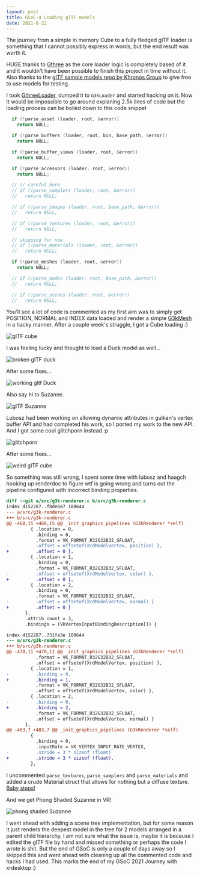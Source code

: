 ```yaml
---
layout: post
title: GSoC-4 Loading glTF models
date: 2021-8-22
---
```


The journey from a simple in memory Cube to a fully fledged glTF loader is something that I cannot possibly express in words, but the end result was worth it.

HUGE thanks to [Gthree](https://github.com/alexlarsson/gthree/) as the core loader logic is completely based of it and it wouldn't have been possible to finish this project in time without it. Also thanks to the [glTF sample models repo by Khronos Group](https://github.com/KhronosGroup/glTF-Sample-Models/) to give free to use models for testing.

I took [GthreeLoader](https://github.com/alexlarsson/gthree/blob/master/gthree/gthreeloader.c), dumped it to `G3kLoader` and started hacking on it. Now It would be impossible to go around explaning 2.5k lines of code but the loading process can be boiled down to this code snippet

```c
  if (!parse_asset (loader, root, &error))
    return NULL;

  if (!parse_buffers (loader, root, bin, base_path, &error))
    return NULL;

  if (!parse_buffer_views (loader, root, &error))
    return NULL;

  if (!parse_accessors (loader, root, &error))
    return NULL;

  // // careful here
  // if (!parse_samplers (loader, root, &error))
  //   return NULL;

  // if (!parse_images (loader, root, base_path, &error))
  //   return NULL;

  // if (!parse_textures (loader, root, &error))
  //   return NULL;

  // skipping for now
  // if (!parse_materials (loader, root, &error))
  //   return NULL;

  if (!parse_meshes (loader, root, &error))
    return NULL;

  // if (!parse_nodes (loader, root, base_path, &error))
  //   return NULL;

  // if (!parse_scenes (loader, root, &error))
  //   return NULL;
```

You'll see a lot of code is commented as my first aim was to simply get POSITION, NORMAL and INDEX data loaded and render a simple [G3kMesh](https://gitlab.freedesktop.org/sin3point14/xrdesktop/-/blob/f38a0680ee083d0bbe6ac54a4a74cad3672af68d/src/g3k-mesh.c) in a hacky manner. After a couple week's struggle, I got a Cube loading :)  

![glTF cube](https://media.discordapp.net/attachments/818922990715797515/872604779589816350/unknown.png)

I was feeling lucky and thought to load a Duck model as well...

![broken glTF duck](https://media.discordapp.net/attachments/818922990715797515/872605637807312906/unknown.png)

After some fixes...

![working gltf Duck](https://media.discordapp.net/attachments/818922990715797515/872615700659847218/unknown.png)

Also say hi to Suzanne.

![glTF Suzanne](https://media.discordapp.net/attachments/818922990715797515/872616848498233344/unknown.png)

Lubosz had been working on allowing dynamic attributes in gulkan's vertex buffer API and had completed his work, so I ported my work to the new API. And I got some cool glitchporn instead :p

![glitchporn](https://media.discordapp.net/attachments/818922990715797515/874418702378991696/unknown.png)

After some fixes...

![weird glTF cube](https://media.discordapp.net/attachments/818922990715797515/874433177752580156/unknown.png)

So something was still wrong, I spent some time with lubosz and haagch hooking up renderdoc to figure wtf is going wrong and turns out the pipeline configured with incorrect binding properties.

```diff
diff --git a/src/g3k-renderer.c b/src/g3k-renderer.c
index d152287..f8de687 100644
--- a/src/g3k-renderer.c
+++ b/src/g3k-renderer.c
@@ -468,15 +468,15 @@ _init_graphics_pipelines (G3kRenderer *self)
         { .location = 0,
           .binding = 0,
           .format = VK_FORMAT_R32G32B32_SFLOAT,
-          .offset = offsetof(XrdModelVertex, position) },
+          .offset = 0 },
         { .location = 1,
           .binding = 0,
           .format = VK_FORMAT_R32G32B32_SFLOAT,
-          .offset = offsetof(XrdModelVertex, color) },
+          .offset = 0 },
         { .location = 2,
           .binding = 0,
           .format = VK_FORMAT_R32G32B32_SFLOAT,
-          .offset = offsetof(XrdModelVertex, normal) }
+          .offset = 0 }
       },
       .attrib_count = 3,
       .bindings = (VkVertexInputBindingDescription[]) {
```
```diff
index d152287..731fa3e 100644
--- a/src/g3k-renderer.c
+++ b/src/g3k-renderer.c
@@ -470,11 +470,11 @@ _init_graphics_pipelines (G3kRenderer *self)
           .format = VK_FORMAT_R32G32B32_SFLOAT,
           .offset = offsetof(XrdModelVertex, position) },
         { .location = 1,
-          .binding = 0,
+          .binding = 1,
           .format = VK_FORMAT_R32G32B32_SFLOAT,
           .offset = offsetof(XrdModelVertex, color) },
         { .location = 2,
-          .binding = 0,
+          .binding = 2,
           .format = VK_FORMAT_R32G32B32_SFLOAT,
           .offset = offsetof(XrdModelVertex, normal) }
       },
@@ -483,7 +483,7 @@ _init_graphics_pipelines (G3kRenderer *self)
         {
           .binding = 0,
           .inputRate = VK_VERTEX_INPUT_RATE_VERTEX,
-          .stride = 3 * sizeof (float)
+          .stride = 3 * sizeof (float),
         },
```

I uncommented `parse_textures`, `parse_samplers` and `parse_materials` and added a crude Material struct that allows for nothing but a diffuse texture. [Baby steps!](https://gitlab.freedesktop.org/sin3point14/xrdesktop/-/commit/8e4c060809b640144de48e089c0975f329de7326)

And we get Phong Shaded Suzanne in VR!

![phong shaded Suzanne](https://media.discordapp.net/attachments/818922990715797515/876317283046281256/unknown.png)

I went ahead with adding a scene tree implementation, but for some reason it just renders the deepest model in the tree for 2 models arranged in a parent child hierarchy. I am not sure what the issue is, maybe it is because I edited the glTF file by hand and missed something or perhaps the code I wrote is shit. But the end of GSoC is only a couple of days away so I skipped this and went ahead with cleaning up all the commented code and hacks I had used. This marks the end of my GSoC 2021 Journey with xrdesktop :)
